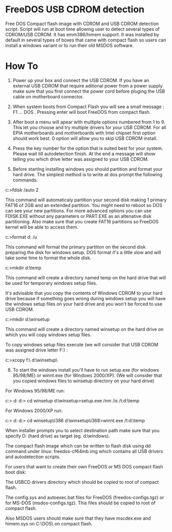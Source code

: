 
# FreeDOS USB CDROM detection


Free DOS Compact flash image with CDROM and USB CDROM detection script. Script will run at boot time allowing user to detect several types of CDROM/USB CDROM.
 It has emm386/himem support. It was installed by default in several types of boxes that came with compact flash so users can install a windows variant or to run their old MSDOS software.

# How To

1. Power up your box and connect the USB CDROM. If you have an external USB CDROM that require aditional power from a power supply make sure that you first connect the power cord before pluging the USB cable on motherboard connector.

2. When system boots from Compact Flash you will see a small message : F1 ... DOS . Pressing enter will boot FreeDOS from compact flash.

3. After boot a menu will apear with multiple options numbered from 1 to 9. This let you choose and try multiple drivers for your USB CDROM. For all EPIA motherboards and motherboards with Intel chipset first option should work best. 0 option will allow you to skip USB CDROM install.

4. Press the key number for the option that is suited best for your system. Please wait till autodetection finish. At the end a message will show telling you which drive letter was assigned to your USB CDROM.

5. Before starting installing windows you should partition and format your hard drive. The simplest method is to write at dos prompt the following commands:

c:\>fdisk /auto 2

This command will automaticaly partition your second disk making 1 primary FAT16 of 2GB and an extended partition.
You might need to reboot so DOS can see your new partitions. For more advanced options you can use FDISK.EXE without any parameters or PART.EXE as an altenative disk partitioning. Also make sure that you create FAT16 partitions so FreeDOS kernel will be able to access them.

c:\>format d: /u

This command will format the primary partition on the second disk preparing the disk for windows setup. DOS format it's a little slow and will take some time to format the whole disk.

c:\>mkdir d:\temp

This command will create a directory named temp on the hard drive that will be used for temporary windows setup files.

It's advisable that you copy the contents of Windows CDROM to your hard drive because if something goes wrong during windows setup you will have the windows setup files on your hard drive and you won't be forced to use USB CDROM.

c:\>mkdir d:\winsetup

This command will create a directory named winsetup on the hard drive on which you will copy windows setup files.

To copy windows setup files execute (we will consider that USB CDROM was assigned drive letter F:) :

c:\>xcopy f:\ d:\winsetup\

8. To start the windows install you'll have to run setup.exe (for windows 95/98/ME) or winnt.exe (for Windows 2000/XP).
(We will consider that you copied windows files to winsetup directory on your hard drive)

For Windows 95/98/ME run:

c:\> d:
d:\> cd winsetup
d:\winsetup\>setup.exe /nm /is /t:d:\temp

For Windows 2000/XP run:

c:\> d:
d:\> cd winsetup\i386
d:\winsetup\i368\>winnt.exe /t:d:\temp

When installer prompts you to select destination path make sure that you specify D: (hard drive) as target (eg. d:\windows).

The compact flash image which can be written to flash disk using dd command under linux: freedos-cf64mb.img which contains all USB drivers and autodetection scripts.

For users that want to create their own FreeDOS or MS DOS compact flash boot disk:

The USBCD drivers directory which should be copied to root of compact flash.

The config.sys and autoexec.bat files for FreeDOS (freedos-configs.tgz) or for MS-DOS (msdos-configs.tgz). This files should be copied to root of compact flash.

Also MSDOS users should make sure that they have mscdex.exe and himem.sys on C:\DOS\ on compact flash.